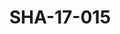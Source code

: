 ---
pid: SHA-17-015
title: SHA-17-015
language: ar
collection: شرحبيل احمد
original_label: 
rights: شرحبيل احمد
location_of_original: شرحبيل احمد
photographer_or_studio: استوديو جاك الكويت
scanned_from: photograph 13 by 18.1
_date: '1964'
location: الكويت
description: مرغني المأمون واحمد حسن جمعه في اذاعة الكويتية
additional_notes: 
permission_display: 'yes'
on_server: 'no'
on_website: 'no'
permalink: /photopages/ar/SHA-17-015.html
layout: photo-page
---